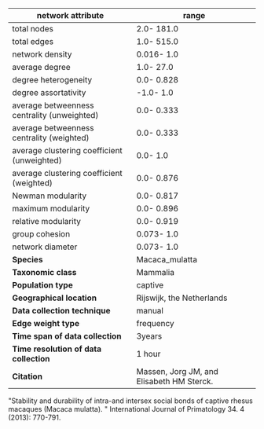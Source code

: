 network attribute|range
---|---
total nodes|2.0- 181.0
total edges|1.0- 515.0
network density|0.016- 1.0
average degree|1.0- 27.0
degree heterogeneity|0.0- 0.828
degree assortativity|-1.0- 1.0
average betweenness centrality (unweighted)|0.0- 0.333
average betweenness centrality (weighted)|0.0- 0.333
average clustering coefficient (unweighted)|0.0- 1.0
average clustering coefficient (weighted)|0.0- 0.876
Newman modularity|0.0- 0.817
maximum modularity|0.0- 0.896
relative modularity|0.0- 0.919
group cohesion|0.073- 1.0
network diameter|0.073- 1.0
**Species**| Macaca_mulatta
**Taxonomic class**| Mammalia
**Population type**| captive
**Geographical location**| Rijswijk, the Netherlands
**Data collection technique**| manual 
**Edge weight type**| frequency
**Time span of data collection**| 3years
**Time resolution of data collection**| 1 hour
**Citation**| Massen, Jorg JM, and Elisabeth HM Sterck.
 "Stability and durability of intra-and intersex social bonds of captive rhesus macaques (Macaca mulatta).
" International Journal of Primatology 34.
4 (2013): 770-791.
